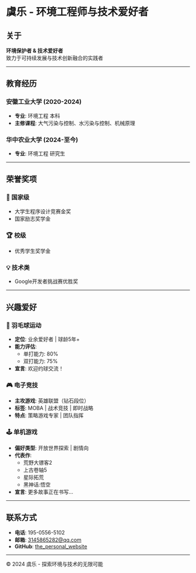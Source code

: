 # 虞乐 - 环境工程师与技术爱好者

## 关于

**环境保护者 & 技术爱好者**  
致力于可持续发展与技术创新融合的实践者

---

## 教育经历

### 安徽工业大学 (2020-2024)
- **专业**: 环境工程 本科  
- **主修课程**: 大气污染与控制、水污染与控制、机械原理  

### 华中农业大学 (2024-至今)
- **专业**: 环境工程 研究生  

---

## 荣誉奖项

### 🏅 国家级
- 大学生程序设计竞赛金奖  
- 国家励志奖学金  

### 🏆 校级
- 优秀学生奖学金  

### 💡 技术类
- Google开发者挑战赛优胜奖  

---

## 兴趣爱好

### 🏸 羽毛球运动
- **定位**: 业余爱好者 | 球龄5年+  
- **能力评估**:  
  - 单打能力: 80%  
  - 双打能力: 75%  
- **宣言**: 欢迎约球交流！  

### 🎮 电子竞技
- **主攻游戏**: 英雄联盟（钻石段位）  
- **标签**: MOBA | 战术竞技 | 即时战略  
- **特点**: 策略游戏专家 | 团队指挥  

### 🕹️ 单机游戏
- **偏好类型**: 开放世界探索 | 剧情向  
- **代表作**:  
  - 荒野大镖客2  
  - 上古卷轴5  
  - 星际拓荒  
  - 黑神话:悟空  
- **宣言**: 更多故事正在书写...  

---

## 联系方式
- **电话**: 195-0556-5102  
- **邮箱**: [3145865282@qq.com](mailto:3145865282@qq.com)  
- **GitHub**: [the_personal_website](https://github.com/the_personal_website)  

---

© 2024 虞乐 - 探索环境与技术的无限可能
